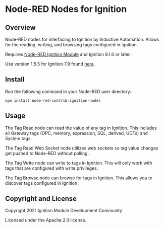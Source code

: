 # Node-RED Nodes for Ignition

## Overview

Node-RED nodes for interfacing to Ignition by Inductive Automation. Allows for the reading, writing, and browsing tags configured in Ignition.

Requires [Node-RED Ignition Module](https://github.com/IgnitionModuleDevelopmentCommunity/IgnitionNode-RED/releases) and Ignition 8.1.0 or later.

Use version 1.5.5 for Ignition 7.9 found [here](https://www.npmjs.com/package/node-red-contrib-ignition-nodes/v/1.5.5).

## Install

Run the following command in your Node-RED user directory:
 
    npm install node-red-contrib-ignition-nodes

## Usage

The Tag Read node can read the value of any tag in Ignition. This includes all Gateway tags (OPC, memory, expression, SQL, derived, UDTs) and System tags.

The Tag Read Web Socket node utilizes web sockets so tag value changes get pushed to Node-RED without polling.

The Tag Write node can write to tags in Ignition. This will only work with tags that are configured with write privileges.

The Tag Browse node can browse for tags in Ignition. This allows you to discover tags configured in Ignition.

## Copyright and License

Copyright 2021 Ignition Module Development Community

Licensed under the Apache 2.0 license.